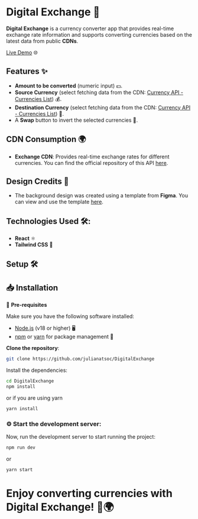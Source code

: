 # Digital Exchange 💱

**Digital Exchange** is a currency converter app that provides real-time exchange rate information and supports converting currencies based on the latest data from public **CDNs**.

[Live Demo](https://digital-exchange.vercel.app/) 🌐

## Features ✨

- **Amount to be converted** (numeric input) 💵.
- **Source Currency** (select fetching data from the CDN: [Currency API - Currencies List](https://cdn.jsdelivr.net/npm/@fawazahmed0/currency-api@latest/v1/currencies.min.json)) 💰.
- **Destination Currency** (select  fetching data from the CDN: [Currency API - Currencies List](https://cdn.jsdelivr.net/npm/@fawazahmed0/currency-api@latest/v1/currencies.min.json)) 💸.
- A **Swap** button to invert the selected currencies 🔁.

## CDN Consumption 🌍

- **Exchange CDN**: Provides real-time exchange rates for different currencies. You can find the official repository of this API [here](https://github.com/fawazahmed0/exchange-api).

## Design Credits 🎨
- The background design was created using a template from **Figma**. You can view and use the template [here](https://www.figma.com/community/file/915635011015229682).

## Technologies Used 🛠️:

- **React** ⚛️
- **Tailwind CSS** 🎨

## Setup 🛠️

## 📥 **Installation**

🔧 **Pre-requisites**

Make sure you have the following software installed:

- [Node.js](https://nodejs.org/) (v18 or higher) 🖥️
- [npm](https://www.npmjs.com/) or [yarn](https://yarnpkg.com/) for package management 🎁


**Clone the repository**:

```bash
git clone https://github.com/julianatsoc/DigitalExchange
```

Install the dependencies:

```bash
cd DigitalExchange
npm install
```

or if you are using yarn

```bash
yarn install
```

### ⚙️ Start the development server:

Now, run the development server to start running the project:

```bash
npm run dev

```

or

```bash
yarn start
```
# Enjoy converting currencies with **Digital Exchange**! 💱🌍
